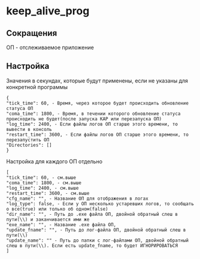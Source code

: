 # keep_alive_prog

## Сокращения
ОП - отслеживаемое приложение
 
## Настройка
Значения в секундах, которые будут применены, если не указаны для конкретной программы
```
{
"tick_time": 60, - Время, через которое будет происходить обновление статуса ОП
"coma_time": 1800, - Время, в течении которого обновление статуса происходить не будет(после запуска KAP или перезапуска ОП)
"log_time": 2400, - Если файлы логов ОП старше этого времени, то вывести в консоль
"restart_time": 3600, - Если файлы логов ОП старше этого времени, то перезапустить ОП
"Directories": []
}
```
Настройка для каждого ОП отдельно
```
[
"tick_time": 60, - см.выше
"coma_time": 1800, - см.выше
"log_time": 2400, - см.выше
"restart_time": 3600, - см.выше
"cfg_name": "", - Название ОП для отображения в логах
"log_type": false, - Если у ОП несколько устаревших логов, то сообщать о все(true) или только об одном(false)
"dir_name": "", - Путь до .exe файла ОП, двойной обратный слеш в пути(\\) и заканчивается ими же 
"exe_name": "", - Название .exe файла ОП,
"update_fname": "", - Путь до лог-файла ОП, двойной обратный слеш в пути(\\) 
"update_name": "" - Путь до папки с лог-файлами ОП, двойной обратный слеш в пути(\\). Если есть update_fname, то будет ИГНОРИРОВАТЬСЯ  
]
```
